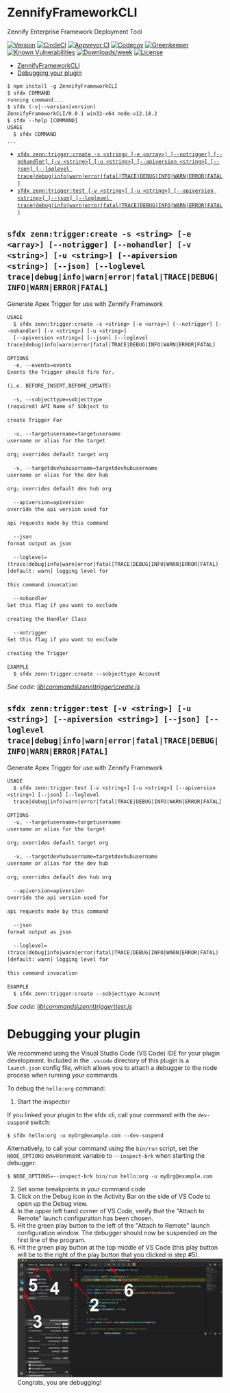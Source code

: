 # ZennifyFrameworkCLI

Zennify Enterprise Framework Deployment Tool

[![Version](https://img.shields.io/npm/v/ZennifyFrameworkCLI.svg)](https://npmjs.org/package/ZennifyFrameworkCLI)
[![CircleCI](https://circleci.com/gh/WiznoForce/ZennifyFrameworkPlugin/tree/master.svg?style=shield)](https://circleci.com/gh/WiznoForce/ZennifyFrameworkPlugin/tree/master)
[![Appveyor CI](https://ci.appveyor.com/api/projects/status/github/WiznoForce/ZennifyFrameworkPlugin?branch=master&svg=true)](https://ci.appveyor.com/project/heroku/ZennifyFrameworkPlugin/branch/master)
[![Codecov](https://codecov.io/gh/WiznoForce/ZennifyFrameworkPlugin/branch/master/graph/badge.svg)](https://codecov.io/gh/WiznoForce/ZennifyFrameworkPlugin)
[![Greenkeeper](https://badges.greenkeeper.io/WiznoForce/ZennifyFrameworkPlugin.svg)](https://greenkeeper.io/)
[![Known Vulnerabilities](https://snyk.io/test/github/WiznoForce/ZennifyFrameworkPlugin/badge.svg)](https://snyk.io/test/github/WiznoForce/ZennifyFrameworkPlugin)
[![Downloads/week](https://img.shields.io/npm/dw/ZennifyFrameworkCLI.svg)](https://npmjs.org/package/ZennifyFrameworkCLI)
[![License](https://img.shields.io/npm/l/ZennifyFrameworkCLI.svg)](https://github.com/WiznoForce/ZennifyFrameworkPlugin/blob/master/package.json)

<!-- toc -->
* [ZennifyFrameworkCLI](#zennifyframeworkcli)
* [Debugging your plugin](#debugging-your-plugin)
<!-- tocstop -->
<!-- install -->
<!-- usage -->
```sh-session
$ npm install -g ZennifyFrameworkCLI
$ sfdx COMMAND
running command...
$ sfdx (-v|--version|version)
ZennifyFrameworkCLI/0.0.1 win32-x64 node-v12.18.2
$ sfdx --help [COMMAND]
USAGE
  $ sfdx COMMAND
...
```
<!-- usagestop -->
<!-- commands -->
* [`sfdx zenn:trigger:create -s <string> [-e <array>] [--notrigger] [--nohandler] [-v <string>] [-u <string>] [--apiversion <string>] [--json] [--loglevel trace|debug|info|warn|error|fatal|TRACE|DEBUG|INFO|WARN|ERROR|FATAL]`](#sfdx-zenntriggercreate--s-string--e-array---notrigger---nohandler--v-string--u-string---apiversion-string---json---loglevel-tracedebuginfowarnerrorfataltracedebuginfowarnerrorfatal)
* [`sfdx zenn:trigger:test [-v <string>] [-u <string>] [--apiversion <string>] [--json] [--loglevel trace|debug|info|warn|error|fatal|TRACE|DEBUG|INFO|WARN|ERROR|FATAL]`](#sfdx-zenntriggertest--v-string--u-string---apiversion-string---json---loglevel-tracedebuginfowarnerrorfataltracedebuginfowarnerrorfatal)

## `sfdx zenn:trigger:create -s <string> [-e <array>] [--notrigger] [--nohandler] [-v <string>] [-u <string>] [--apiversion <string>] [--json] [--loglevel trace|debug|info|warn|error|fatal|TRACE|DEBUG|INFO|WARN|ERROR|FATAL]`

Generate Apex Trigger for use with Zennify Framework

```
USAGE
  $ sfdx zenn:trigger:create -s <string> [-e <array>] [--notrigger] [--nohandler] [-v <string>] [-u <string>] 
  [--apiversion <string>] [--json] [--loglevel trace|debug|info|warn|error|fatal|TRACE|DEBUG|INFO|WARN|ERROR|FATAL]

OPTIONS
  -e, --events=events                                                               Events the Trigger should fire for.
                                                                                    (i.e. BEFORE_INSERT,BEFORE_UPDATE)

  -s, --sobjecttype=sobjecttype                                                     (required) API Name of SObject to
                                                                                    create Trigger For

  -u, --targetusername=targetusername                                               username or alias for the target
                                                                                    org; overrides default target org

  -v, --targetdevhubusername=targetdevhubusername                                   username or alias for the dev hub
                                                                                    org; overrides default dev hub org

  --apiversion=apiversion                                                           override the api version used for
                                                                                    api requests made by this command

  --json                                                                            format output as json

  --loglevel=(trace|debug|info|warn|error|fatal|TRACE|DEBUG|INFO|WARN|ERROR|FATAL)  [default: warn] logging level for
                                                                                    this command invocation

  --nohandler                                                                       Set this flag if you want to exclude
                                                                                    creating the Handler Class

  --notrigger                                                                       Set this flag if you want to exclude
                                                                                    creating the Trigger

EXAMPLE
  $ sfdx zenn:trigger:create --sobjecttype Account
```

_See code: [lib\commands\zenn\trigger\create.js](https://github.com/WiznoForce/ZennifyFrameworkPlugin/blob/v0.0.1/lib\commands\zenn\trigger\create.js)_

## `sfdx zenn:trigger:test [-v <string>] [-u <string>] [--apiversion <string>] [--json] [--loglevel trace|debug|info|warn|error|fatal|TRACE|DEBUG|INFO|WARN|ERROR|FATAL]`

Generate Apex Trigger for use with Zennify Framework

```
USAGE
  $ sfdx zenn:trigger:test [-v <string>] [-u <string>] [--apiversion <string>] [--json] [--loglevel 
  trace|debug|info|warn|error|fatal|TRACE|DEBUG|INFO|WARN|ERROR|FATAL]

OPTIONS
  -u, --targetusername=targetusername                                               username or alias for the target
                                                                                    org; overrides default target org

  -v, --targetdevhubusername=targetdevhubusername                                   username or alias for the dev hub
                                                                                    org; overrides default dev hub org

  --apiversion=apiversion                                                           override the api version used for
                                                                                    api requests made by this command

  --json                                                                            format output as json

  --loglevel=(trace|debug|info|warn|error|fatal|TRACE|DEBUG|INFO|WARN|ERROR|FATAL)  [default: warn] logging level for
                                                                                    this command invocation

EXAMPLE
  $ sfdx zenn:trigger:create --sobjecttype Account
```

_See code: [lib\commands\zenn\trigger\test.js](https://github.com/WiznoForce/ZennifyFrameworkPlugin/blob/v0.0.1/lib\commands\zenn\trigger\test.js)_
<!-- commandsstop -->
<!-- debugging-your-plugin -->

# Debugging your plugin

We recommend using the Visual Studio Code (VS Code) IDE for your plugin development. Included in the `.vscode` directory of this plugin is a `launch.json` config file, which allows you to attach a debugger to the node process when running your commands.

To debug the `hello:org` command:

1. Start the inspector

If you linked your plugin to the sfdx cli, call your command with the `dev-suspend` switch:

```sh-session
$ sfdx hello:org -u myOrg@example.com --dev-suspend
```

Alternatively, to call your command using the `bin/run` script, set the `NODE_OPTIONS` environment variable to `--inspect-brk` when starting the debugger:

```sh-session
$ NODE_OPTIONS=--inspect-brk bin/run hello:org -u myOrg@example.com
```

2. Set some breakpoints in your command code
3. Click on the Debug icon in the Activity Bar on the side of VS Code to open up the Debug view.
4. In the upper left hand corner of VS Code, verify that the "Attach to Remote" launch configuration has been chosen.
5. Hit the green play button to the left of the "Attach to Remote" launch configuration window. The debugger should now be suspended on the first line of the program.
6. Hit the green play button at the top middle of VS Code (this play button will be to the right of the play button that you clicked in step #5).
   <br><img src=".images/vscodeScreenshot.png" width="480" height="278"><br>
   Congrats, you are debugging!
